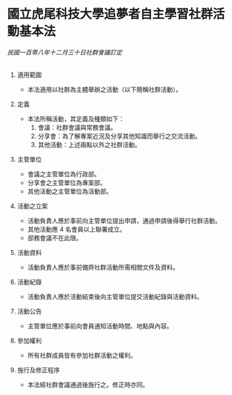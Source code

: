 # 國立虎尾科技大學追夢者自主學習社群活動基本法

###### 民國一百零八年十二月三十日社群會議訂定

1. 適用範圍
	- 本法適用以社群為主體舉辦之活動（以下簡稱社群活動）。

2. 定義
	- 本法所稱活動，其定義及種類如下：
		1. 會議：社群會議與常務會議。
		2. 分享會：為了解專案近況及分享其他知識而舉行之交流活動。
		3. 其他活動：上述兩點以外之社群活動。

3. 主管單位
	- 會議之主管單位為行政部。
	- 分享會之主管單位為專案部。
	- 其他活動之主管單位為活動部。

3. 活動之立案
	- 活動負責人應於事前向主管單位提出申請，通過申請後得舉行社群活動。
	- 其他活動應 4 名會員以上聯署成立。
	- 部務會議不在此限。

3. 活動資料
	- 活動負責人應於事前備齊社群活動所需相關文件及資料。

3. 活動紀錄
	- 活動負責人應於活動結束後向主管單位提交活動紀錄與活動資料。

4. 活動公告
	- 主管單位應於事前向會員通知活動時間、地點與內容。

5. 參加權利
	- 所有社群成員皆有參加社群活動之權利。

6. 施行及修正程序
	- 本法經社群會議通過後施行之。修正時亦同。 